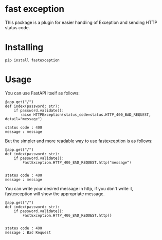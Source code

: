 fast exception
===================
This package is a plugin for easier handling of Exception and sending HTTP status code.

Installing
============

    pip install fastexception


Usage
=======
You can use FastAPI itself as follows:

    @app.get("/")
    def index(password: str):
        if password.validate():
           raise HTTPException(status_code=status.HTTP_400_BAD_REQUEST, detail="message")

    status code : 400
    message : message
But the simpler and more readable way to use fastexception is as follows:


    @app.get("/")
    def index(password: str):
        if password.validate():
            FastException.HTTP_400_BAD_REQUEST.http("message")


    status code : 400
    message : message

You can write your desired message in http, if you don't write it, fastexception will show the appropriate message.

    @app.get("/")
    def index(password: str):
        if password.validate():
            FastException.HTTP_400_BAD_REQUEST.http()


    status code : 400
    message : Bad Request
